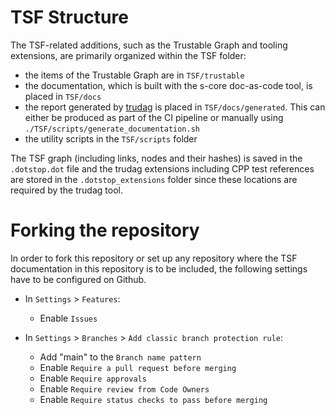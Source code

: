 # TSF Structure

The TSF-related additions, such as the Trustable Graph and tooling extensions, are primarily organized within the TSF folder:
- the items of the Trustable Graph are in `TSF/trustable` 
- the documentation, which is built with the s-core doc-as-code tool, is placed in `TSF/docs` 
- the report generated by [trudag](https://codethinklabs.gitlab.io/trustable/trustable/trudag/usage.html) is placed in `TSF/docs/generated`. This can either be produced as part of the CI pipeline or manually using `./TSF/scripts/generate_documentation.sh`
- the utility scripts in the `TSF/scripts` folder

The TSF graph (including links, nodes and their hashes) is saved in the `.dotstop.dot` file and the trudag extensions including CPP test references are stored in the `.dotstop_extensions` folder since these locations are required by the trudag tool.

# Forking the repository

In order to fork this repository or set up any repository where the TSF documentation in this repository is to be included, the following settings have to be configured on Github.

- In `Settings` > `Features`:
    - Enable `Issues`
    
- In `Settings` > `Branches` > `Add classic branch protection rule`: 
    - Add "main" to the `Branch name pattern`
    - Enable `Require a pull request before merging`
    - Enable `Require approvals`
    - Enable `Require review from Code Owners`
    - Enable `Require status checks to pass before merging`
